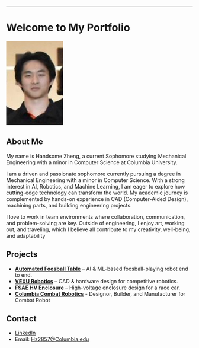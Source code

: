 ---

# Welcome to My Portfolio
![](/assets/images/PortfolioPFP.PNG)


## About Me
My name is Handsome Zheng, a current Sophomore studying Mechanical Engineering with a minor in Computer Science at Columbia University. 

I am a driven and passionate sophomore currently pursuing a degree in Mechanical Engineering with a minor in Computer Science. With a strong interest in AI, Robotics, and Machine Learning, I am eager to explore how cutting-edge technology can transform the world. My academic journey is complemented by hands-on experience in CAD (Computer-Aided Design), machining parts, and building engineering projects.

I love to work in team environments where collaboration, communication, and problem-solving are key. Outside of engineering, I enjoy art, working out, and traveling, which I believe all contribute to my creativity, well-being, and adaptability


## Projects
- **[Automated Foosball Table](projects/FoosballResearch.md)** – AI & ML-based foosball-playing robot end to end.
- **[VEXU Robotics](#)** – CAD & hardware design for competitive robotics.
- **[FSAE HV Enclosure](#)** – High-voltage enclosure design for a race car.
- **[Columbia Combat Robotics](#)** - Designor, Builder, and Manufacturer for Combat Robot

## Contact
- [LinkedIn](https://www.linkedin.com/in/handsome-zheng)
- Email: Hz2857@Columbia.edu
